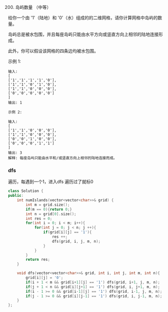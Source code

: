 200. 岛屿数量 （中等）

给你一个由 '1'（陆地）和 '0'（水）组成的的二维网格，请你计算网格中岛屿的数量。

岛屿总是被水包围，并且每座岛屿只能由水平方向或竖直方向上相邻的陆地连接形成。

此外，你可以假设该网格的四条边均被水包围。

示例 1:

    输入:
    [
    ['1','1','1','1','0'],
    ['1','1','0','1','0'],
    ['1','1','0','0','0'],
    ['0','0','0','0','0']
    ]
    输出: 1

    示例 2:

    输入:
    [
    ['1','1','0','0','0'],
    ['1','1','0','0','0'],
    ['0','0','1','0','0'],
    ['0','0','0','1','1']
    ]
    输出: 3
    解释: 每座岛屿只能由水平和/或竖直方向上相邻的陆地连接而成。

### dfs
遍历，每遇到一个1，进入dfs
遍历过了就标0
```c++
class Solution {
public:
    int numIslands(vector<vector<char>>& grid) {
        int m = grid.size();
        if(m == 0){return 0;}
        int n = grid[0].size();
        int res = 0;
        for(int i = 0; i < m; i++){
            for(int j = 0; j < n; j ++){
                if(grid[i][j] == '1'){
                    res ++;
                    dfs(grid, i, j, m, n);
                }
            }
        }
        return res;
    }

    void dfs(vector<vector<char>>& grid, int i, int j, int m, int n){
        grid[i][j] = '0';
        if(i + 1 < m && grid[i+1][j] == '1') dfs(grid, i+1, j, m, n);
        if(j + 1 < n && grid[i][j+1] == '1') dfs(grid, i, j+1, m, n);
        if(i - 1 >= 0 && grid[i-1][j] == '1') dfs(grid, i-1, j, m, n);
        if(j - 1 >= 0 && grid[i][j-1] == '1') dfs(grid, i, j-1, m, n);
    }
};
```